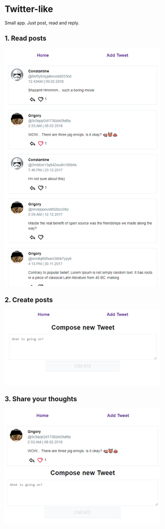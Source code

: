 # Twitter-like

Small app. Just post, read and reply.


## 1. Read posts
<img src="/src/assets/screenshots/timeline.png" />

## 2. Create posts
<img src="/src/assets/screenshots/create.png" />

## 3. Share your thoughts
<img src="/src/assets/screenshots/reply.png" />
